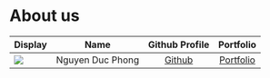 # About us

Display |       Name       | Github Profile | Portfolio 
--------|:----------------:|:--------------:|:---------:
![](https://via.placeholder.com/100.png?text=Photo) | Nguyen Duc Phong | [Github](https://github.com/DucPhong135) | [Portfolio](ducphong135)

